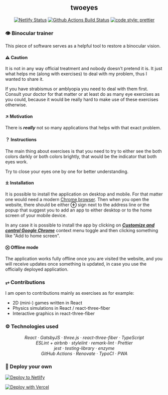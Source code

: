 <h2 align="center">twoeyes</h2>

<p align="center">
  <a href="https://app.netlify.com/sites/twoeyes/deploys">
    <img src="https://api.netlify.com/api/v1/badges/8994a6ec-7f8e-44c3-96ee-8a245381feba/deploy-status" alt="Netlify Status"></a>
  <a href="https://github.com/cxspxr/twoeyes/actions?query=workflow%3AMain+branch%3Amaster">
    <img alt="Github Actions Build Status" src="https://img.shields.io/github/workflow/status/cxspxr/twoeyes/Main?label=Build&style=flat-square"></a>    
  <a href="https://github.com/prettier/prettier">
    <img alt="code style: prettier" src="https://img.shields.io/badge/code_style-prettier-ff69b4.svg?style=flat-square"></a>
</p>

### 👁 Binocular trainer

This piece of software serves as a helpful tool to restore
a binocular vision.

#### ⚠ Caution
It is not in any way official treatment and nobody doesn't pretend it is.
It just what helps me (along with exercises) to deal with my problem,
thus I wanted to share it.

If you have strabismus or amblyopia you need to deal with them first.
Consult your doctor for that matter or at least do as many eye exercises
as you could, because it would be really hard to make use of these exercises
otherwise.

#### ↗ Motivation

There is ***really*** not so many applications that helps with that exact problem.

#### ？ Instructions

The main thing about exercises is that you need to try to either
see the both colors darkly or both colors brightly, that would be
the indicator that both eyes work.

Try to close your eyes one by one for better understanding.

#### ⤓ Installation

It is possible to install the application on desktop and
mobile. For that matter one would need a modern [Chrome browser](https://www.google.com/chrome/).
Then when you open the website, there should be either **⊕** sign next
to the address line or the popup that suggest you to add an app to either desktop
or to the home screen of your mobile device.

In any case it is possible to install the app by clicking on
[***Customize and control Google Chrome***](https://www.live2tech.com/wp-content/uploads/2018/02/how-to-home-button-google-chrome-1.jpg)
context menu toggle and then clicking something like "Add to home screen".

#### ⛒ Offline mode

The application works fully offline once you are visited
the website, and you will receive updates once something
is updated, in case you use the officially deployed application.

### ⥅ Contributions

I am open to contributions mainly as exercises as for example:

* 2D (mini-) games written in React
* Physics simulations in React / react-three-fiber
* Interactive graphics in react-three-fiber

### ⚙ Technologies used

<p align="center">
  <em>
    React
    · GatsbyJS
    · three.js
    · react-three-fiber
    · TypeScript
  </em>
  <br />
  <em>
    ESLint + airbnb
    · stylelint
    · remark-lint
    · Prettier
  </em>
  <br />
  <em>
    jest
    · testing-library
    · enzyme
  </em>
  <br />
  <em>
    GitHub Actions
    · Renovate
    · TypoCI
    · PWA
  </em>
</p>

### 💫 Deploy your own

[![Deploy to Netlify](https://www.netlify.com/img/deploy/button.svg)](https://app.netlify.com/start/deploy?repository=https://github.com/cxspxr/twoeyes)

[![Deploy with Vercel](https://vercel.com/button)](https://vercel.com/import/project?template=https://github.com/cxspxr/twoeyes)
